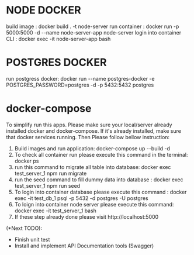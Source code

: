 NODE DOCKER
=============
build image : docker build . -t node-server
run container : docker run -p 5000:5000 -d --name node-server-app node-server
login into container CLI : docker exec -it node-server-app bash

POSTGRES DOCKER
============
run postgress docker: docker run --name postgres-docker -e POSTGRES_PASSWORD=postgres -d -p 5432:5432 postgres


docker-compose
================
To simplify run this apps. Please make sure your local/server already installed docker and docker-compose.
If it's already installed, make sure that docker services running. Then Please follow bellow instruction:
1. Build images and run application: docker-compose up --build -d
2. To check all container run please execute this command in the terminal: docker ps 
3. run this command to migrate all table into database: docker exec test_server_1 npm run migrate
4. run the seed command to fill dummy data into database : docker exec test_server_1 npm run seed
5. To login into container database please execute this command :  docker exec -it test_db_1 psql -p 5432 -d postgres -U postgres
6. To loign into container node server please execute this command: docker exec -it test_server_1 bash
7. If these step already done please visit http://localhost:5000

(*Next TODO):
- Finish unit test
- Install and implement API Documentation tools (Swagger)